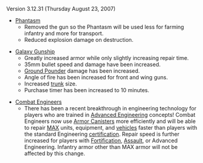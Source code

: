 Version 3.12.31 (Thursday August 23, 2007)

- [Phantasm](../vehicles/Phantasm.md)
  - Removed the gun so the Phantasm will be used less for farming infantry and
    more for transport.
  - Reduced explosion damage on destruction.

<!-- -->

- [Galaxy Gunship](../vehicles/Galaxy_Gunship.md)
  - Greatly increased armor while only slightly increasing repair time.
  - 35mm bullet speed and damage have been increased.
  - [Ground Pounder](../terminology/Ground_Pounder.md) damage has been
    increased.
  - Angle of fire has been increased for front and wing guns.
  - Increased [trunk](../terminology/Trunk.md) size.
  - Purchase timer has been increased to 10 minutes.

<!-- -->

- [Combat Engineers](../certifications/Combat_Engineering.md)
  - There has been a recent breakthrough in engineering technology for players
    who are trained in
    [Advanced Engineering](../certifications/Advanced_Engineering.md) concepts!
    Combat Engineers now use [Armor Canisters](../items/Armor_Canister.md) more
    efficiently and will be able to repair
    [MAX](../armor/Mechanized_Assault_Exo-Suit.md) units, equipment, and
    [vehicles](../vehicles/Vehicle.md) faster than players with the standard
    Engineering [certification](../certifications/Certification.md). Repair
    speed is further increased for players with
    [Fortification](../certifications/Fortification_Engineering.md),
    [Assault](../certifications/Assault_Engineering.md), or Advanced
    Engineering. Infantry armor other than MAX armor will not be affected by
    this change.


